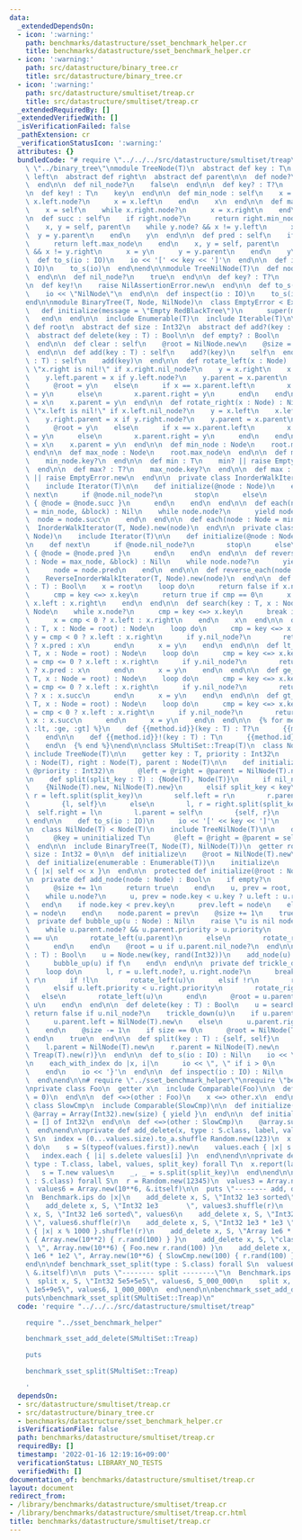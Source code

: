 ```yaml
---
data:
  _extendedDependsOn:
  - icon: ':warning:'
    path: benchmarks/datastructure/sset_benchmark_helper.cr
    title: benchmarks/datastructure/sset_benchmark_helper.cr
  - icon: ':warning:'
    path: src/datastructure/binary_tree.cr
    title: src/datastructure/binary_tree.cr
  - icon: ':warning:'
    path: src/datastructure/smultiset/treap.cr
    title: src/datastructure/smultiset/treap.cr
  _extendedRequiredBy: []
  _extendedVerifiedWith: []
  _isVerificationFailed: false
  _pathExtension: cr
  _verificationStatusIcon: ':warning:'
  attributes: {}
  bundledCode: "# require \"../../../src/datastructure/smultiset/treap\"\n# require\
    \ \"../binary_tree\"\nmodule TreeNode(T)\n  abstract def key : T\n  abstract def\
    \ left\n  abstract def right\n  abstract def parent\n\n  def node?\n    true\n\
    \  end\n\n  def nil_node?\n    false\n  end\n\n  def key? : T?\n    key\n  end\n\
    \n  def key! : T\n    key\n  end\n\n  def min_node : self\n    x = self\n    while\
    \ x.left.node?\n      x = x.left\n    end\n    x\n  end\n\n  def max_node : self\n\
    \    x = self\n    while x.right.node?\n      x = x.right\n    end\n    x\n  end\n\
    \n  def succ : self\n    if right.node?\n      return right.min_node\n    end\n\
    \    x, y = self, parent\n    while y.node? && x != y.left\n      x = y\n    \
    \  y = y.parent\n    end\n    y\n  end\n\n  def pred : self\n    if left.node?\n\
    \      return left.max_node\n    end\n    x, y = self, parent\n    while y.node?\
    \ && x != y.right\n      x = y\n      y = y.parent\n    end\n    y\n  end\n\n\
    \  def to_s(io : IO)\n    io << '[' << key << ']'\n  end\n\n  def inspect(io :\
    \ IO)\n    to_s(io)\n  end\nend\n\nmodule TreeNilNode(T)\n  def node?\n    false\n\
    \  end\n\n  def nil_node?\n    true\n  end\n\n  def key? : T?\n    nil\n  end\n\
    \n  def key!\n    raise NilAssertionError.new\n  end\n\n  def to_s(io : IO)\n\
    \    io << \"NilNode\"\n  end\n\n  def inspect(io : IO)\n    to_s(io)\n  end\n\
    end\n\nmodule BinaryTree(T, Node, NilNode)\n  class EmptyError < Exception\n \
    \   def initialize(message = \"Empty RedBlackTree\")\n      super(message)\n \
    \   end\n  end\n\n  include Enumerable(T)\n  include Iterable(T)\n\n  abstract\
    \ def root\n  abstract def size : Int32\n  abstract def add?(key : T) : Bool\n\
    \  abstract def delete(key : T) : Bool\n\n  def empty? : Bool\n    root.nil_node?\n\
    \  end\n\n  def clear : self\n    @root = NilNode.new\n    @size = 0\n    self\n\
    \  end\n\n  def add(key : T) : self\n    add?(key)\n    self\n  end\n\n  def <<(key\
    \ : T) : self\n    add(key)\n  end\n\n  def rotate_left(x : Node) : Nil\n    raise\
    \ \"x.right is nil!\" if x.right.nil_node?\n    y = x.right\n    x.right = y.left\n\
    \    y.left.parent = x if y.left.node?\n    y.parent = x.parent\n    if x.parent.nil_node?\n\
    \      @root = y\n    else\n      if x == x.parent.left\n        x.parent.left\
    \ = y\n      else\n        x.parent.right = y\n      end\n    end\n    y.left\
    \ = x\n    x.parent = y\n  end\n\n  def rotate_right(x : Node) : Nil\n    raise\
    \ \"x.left is nil!\" if x.left.nil_node?\n    y = x.left\n    x.left = y.right\n\
    \    y.right.parent = x if y.right.node?\n    y.parent = x.parent\n    if x.parent.nil_node?\n\
    \      @root = y\n    else\n      if x == x.parent.left\n        x.parent.left\
    \ = y\n      else\n        x.parent.right = y\n      end\n    end\n    y.right\
    \ = x\n    x.parent = y\n  end\n\n  def min_node : Node\n    root.min_node\n \
    \ end\n\n  def max_node : Node\n    root.max_node\n  end\n\n  def min? : T?\n\
    \    min_node.key?\n  end\n\n  def min : T\n    min? || raise EmptyError.new\n\
    \  end\n\n  def max? : T?\n    max_node.key?\n  end\n\n  def max : T\n    max?\
    \ || raise EmptyError.new\n  end\n\n  private class InorderWalkIterator(T, Node)\n\
    \    include Iterator(T)\n\n    def initialize(@node : Node)\n    end\n\n    def\
    \ next\n      if @node.nil_node?\n        stop\n      else\n        @node.key.tap\
    \ { @node = @node.succ }\n      end\n    end\n  end\n\n  def each(node : Node\
    \ = min_node, &block) : Nil\n    while node.node?\n      yield node.key\n    \
    \  node = node.succ\n    end\n  end\n\n  def each(node : Node = min_node)\n  \
    \  InorderWalkIterator(T, Node).new(node)\n  end\n\n  private class ReverseInorderWalkIterator(T,\
    \ Node)\n    include Iterator(T)\n\n    def initialize(@node : Node)\n    end\n\
    \n    def next\n      if @node.nil_node?\n        stop\n      else\n        @node.key.tap\
    \ { @node = @node.pred }\n      end\n    end\n  end\n\n  def reverse_each(node\
    \ : Node = max_node, &block) : Nil\n    while node.node?\n      yield node.key\n\
    \      node = node.pred\n    end\n  end\n\n  def reverse_each(node : Node = max_node)\n\
    \    ReverseInorderWalkIterator(T, Node).new(node)\n  end\n\n  def includes?(key\
    \ : T) : Bool\n    x = root\n    loop do\n      return false if x.nil_node?\n\
    \      cmp = key <=> x.key\n      return true if cmp == 0\n      x = cmp < 0 ?\
    \ x.left : x.right\n    end\n  end\n\n  def search(key : T, x : Node = root) :\
    \ Node\n    while x.node?\n      cmp = key <=> x.key\n      break if cmp == 0\n\
    \      x = cmp < 0 ? x.left : x.right\n    end\n    x\n  end\n\n  def le_node(key\
    \ : T, x : Node = root) : Node\n    loop do\n      cmp = key <=> x.key\n     \
    \ y = cmp < 0 ? x.left : x.right\n      if y.nil_node?\n        return cmp < 0\
    \ ? x.pred : x\n      end\n      x = y\n    end\n  end\n\n  def lt_node(key :\
    \ T, x : Node = root) : Node\n    loop do\n      cmp = key <=> x.key\n      y\
    \ = cmp <= 0 ? x.left : x.right\n      if y.nil_node?\n        return cmp <= 0\
    \ ? x.pred : x\n      end\n      x = y\n    end\n  end\n\n  def ge_node(key :\
    \ T, x : Node = root) : Node\n    loop do\n      cmp = key <=> x.key\n      y\
    \ = cmp <= 0 ? x.left : x.right\n      if y.nil_node?\n        return cmp <= 0\
    \ ? x : x.succ\n      end\n      x = y\n    end\n  end\n\n  def gt_node(key :\
    \ T, x : Node = root) : Node\n    loop do\n      cmp = key <=> x.key\n      y\
    \ = cmp < 0 ? x.left : x.right\n      if y.nil_node?\n        return cmp < 0 ?\
    \ x : x.succ\n      end\n      x = y\n    end\n  end\n\n  {% for method in [:le,\
    \ :lt, :ge, :gt] %}\n    def {{method.id}}(key : T) : T?\n      {{method.id}}_node(key).key?\n\
    \    end\n\n    def {{method.id}}!(key : T) : T\n      {{method.id}}_node(key).key!\n\
    \    end\n  {% end %}\nend\n\nclass SMultiSet::Treap(T)\n  class Node(T)\n   \
    \ include TreeNode(T)\n\n    getter key : T, priority : Int32\n    property! left\
    \ : Node(T), right : Node(T), parent : Node(T)\n\n    def initialize(@key : T,\
    \ @priority : Int32)\n      @left = @right = @parent = NilNode(T).new\n    end\n\
    \n    def split(split_key : T) : {Node(T), Node(T)}\n      if nil_node?\n    \
    \    {NilNode(T).new, NilNode(T).new}\n      elsif split_key < key\n        l,\
    \ r = left.split(split_key)\n        self.left = r\n        r.parent = self\n\
    \        {l, self}\n      else\n        l, r = right.split(split_key)\n      \
    \  self.right = l\n        l.parent = self\n        {self, r}\n      end\n   \
    \ end\n\n    def to_s(io : IO)\n      io << '[' << key << ']'\n    end\n  end\n\
    \n  class NilNode(T) < Node(T)\n    include TreeNilNode(T)\n\n    def initialize\n\
    \      @key = uninitialized T\n      @left = @right = @parent = self\n    end\n\
    \  end\n\n  include BinaryTree(T, Node(T), NilNode(T))\n  getter root : Node(T),\
    \ size : Int32 = 0\n\n  def initialize\n    @root = NilNode(T).new\n  end\n\n\
    \  def initialize(enumerable : Enumerable(T))\n    initialize\n    enumerable.each\
    \ { |x| self << x }\n  end\n\n  protected def initialize(@root : Node(T))\n  end\n\
    \n  private def add_node(node : Node) : Bool\n    if empty?\n      @root = node\n\
    \      @size += 1\n      return true\n    end\n    u, prev = root, NilNode(T).new\n\
    \    while u.node?\n      u, prev = node.key < u.key ? u.left : u.right, u\n \
    \   end\n    if node.key < prev.key\n      prev.left = node\n    else\n      prev.right\
    \ = node\n    end\n    node.parent = prev\n    @size += 1\n    true\n  end\n\n\
    \  private def bubble_up(u : Node) : Nil\n    raise \"u is nil node\" unless u.node?\n\
    \    while u.parent.node? && u.parent.priority > u.priority\n      if u.parent.right\
    \ == u\n        rotate_left(u.parent)\n      else\n        rotate_right(u.parent)\n\
    \      end\n    end\n    @root = u if u.parent.nil_node?\n  end\n\n  def add?(key\
    \ : T) : Bool\n    u = Node.new(key, rand(Int32))\n    add_node(u).tap do |f|\n\
    \      bubble_up(u) if f\n    end\n  end\n\n  private def trickle_down(u : Node(T))\n\
    \    loop do\n      l, r = u.left.node?, u.right.node?\n      break unless l ||\
    \ r\n      if !l\n        rotate_left(u)\n      elsif !r\n        rotate_right(u)\n\
    \      elsif u.left.priority < u.right.priority\n        rotate_right(u)\n   \
    \   else\n        rotate_left(u)\n      end\n      @root = u.parent if root ==\
    \ u\n    end\n  end\n\n  def delete(key : T) : Bool\n    u = search(key)\n   \
    \ return false if u.nil_node?\n    trickle_down(u)\n    if u.parent.left == u\n\
    \      u.parent.left = NilNode(T).new\n    else\n      u.parent.right = NilNode(T).new\n\
    \    end\n    @size -= 1\n    if size == 0\n      @root = NilNode(T).new\n   \
    \ end\n    true\n  end\n\n  def split(key : T) : {self, self}\n    l, r = root.split(key)\n\
    \    l.parent = NilNode(T).new\n    r.parent = NilNode(T).new\n    {Treap(T).new(l),\
    \ Treap(T).new(r)}\n  end\n\n  def to_s(io : IO) : Nil\n    io << \"SMultiSet::Treap{\"\
    \n    each_with_index do |x, i|\n      io << \", \" if i > 0\n      io << x\n\
    \    end\n    io << '}'\n  end\n\n  def inspect(io : IO) : Nil\n    to_s(io)\n\
    \  end\nend\n\n# require \"../sset_benchmark_helper\"\nrequire \"benchmark\"\n\
    \nprivate class Foo\n  getter x\n  include Comparable(Foo)\n\n  def initialize(@x\
    \ = 0)\n  end\n\n  def <=>(other : Foo)\n    x <=> other.x\n  end\nend\n\nprivate\
    \ class SlowCmp\n  include Comparable(SlowCmp)\n\n  def initialize(size)\n   \
    \ @array = Array(Int32).new(size) { yield }\n  end\n\n  def initialize\n    @array\
    \ = [] of Int32\n  end\n\n  def <=>(other : SlowCmp)\n    @array.sum <=> other.@array.sum\n\
    \  end\nend\n\nprivate def add_delete(x, type : S.class, label, values) forall\
    \ S\n  index = (0...values.size).to_a.shuffle Random.new(123)\n  x.report(label)\
    \ do\n    s = S(typeof(values.first)).new\n    values.each { |x| s.add x }\n \
    \   index.each { |i| s.delete values[i] }\n  end\nend\n\nprivate def split(x,\
    \ type : T.class, label, values, split_key) forall T\n  x.report(label) do\n \
    \   s = T.new values\n    _, _ = s.split(split_key)\n  end\nend\n\ndef benchmark_sset_add_delete(type\
    \ : S.class) forall S\n  r = Random.new(12345)\n  values3 = Array.new(10**3, &.itself)\n\
    \  values6 = Array.new(10**6, &.itself)\n\n  puts \"-------- add, delete --------\"\
    \n  Benchmark.ips do |x|\n    add_delete x, S, \"Int32 1e3 sorted\", values3\n\
    \    add_delete x, S, \"Int32 1e3       \", values3.shuffle(r)\n    add_delete\
    \ x, S, \"Int32 1e6 sorted\", values6\n    add_delete x, S, \"Int32 1e6      \
    \ \", values6.shuffle(r)\n    add_delete x, S, \"Int32 1e3 * 1e3 \", values6.map\
    \ { |x| x % 1000 }.shuffle!(r)\n    add_delete x, S, \"Array 1e6 * 1e2 \", Array.new(10**6)\
    \ { Array.new(10**2) { r.rand(100) } }\n    add_delete x, S, \"class 1e6     \
    \  \", Array.new(10**6) { Foo.new r.rand(100) }\n    add_delete x, S, \"SlowC\
    \ 1e6 * 1e2 \", Array.new(10**6) { SlowCmp.new(100) { r.rand(100) } }\n  end\n\
    end\n\ndef benchmark_sset_split(type : S.class) forall S\n  values6 = Array.new(10**6,\
    \ &.itself)\n\n  puts \"-------- split --------\"\n  Benchmark.ips do |x|\n  \
    \  split x, S, \"Int32 5e5+5e5\", values6, 5_000_000\n    split x, S, \"Int32\
    \ 1e5+9e5\", values6, 1_000_000\n  end\nend\n\nbenchmark_sset_add_delete(SMultiSet::Treap)\n\
    puts\nbenchmark_sset_split(SMultiSet::Treap)\n"
  code: 'require "../../../src/datastructure/smultiset/treap"

    require "../sset_benchmark_helper"

    benchmark_sset_add_delete(SMultiSet::Treap)

    puts

    benchmark_sset_split(SMultiSet::Treap)

    '
  dependsOn:
  - src/datastructure/smultiset/treap.cr
  - src/datastructure/binary_tree.cr
  - benchmarks/datastructure/sset_benchmark_helper.cr
  isVerificationFile: false
  path: benchmarks/datastructure/smultiset/treap.cr
  requiredBy: []
  timestamp: '2022-01-16 12:19:16+09:00'
  verificationStatus: LIBRARY_NO_TESTS
  verifiedWith: []
documentation_of: benchmarks/datastructure/smultiset/treap.cr
layout: document
redirect_from:
- /library/benchmarks/datastructure/smultiset/treap.cr
- /library/benchmarks/datastructure/smultiset/treap.cr.html
title: benchmarks/datastructure/smultiset/treap.cr
---
```

